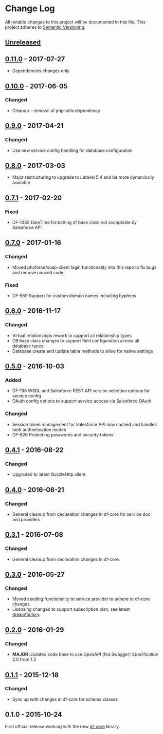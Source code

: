 # Change Log
All notable changes to this project will be documented in this file.
This project adheres to [Semantic Versioning](http://semver.org/).

## [Unreleased]

## [0.11.0] - 2017-07-27
- Dependencies changes only

## [0.10.0] - 2017-06-05
### Changed
- Cleanup - removal of php-utils dependency

## [0.9.0] - 2017-04-21
### Changed
- Use new service config handling for database configuration

## [0.8.0] - 2017-03-03
- Major restructuring to upgrade to Laravel 5.4 and be more dynamically available

## [0.7.1] - 2017-02-20
### Fixed
- DF-1032 DateTime formatting of base class not acceptable by Salesforce API

## [0.7.0] - 2017-01-16
### Changed
- Moved phpforce/soap-client login functionality into this repo to fix bugs and remove unused code

### Fixed
- DF-959 Support for custom domain names including hyphens

## [0.6.0] - 2016-11-17
### Changed
- Virtual relationships rework to support all relationship types
- DB base class changes to support field configuration across all database types
- Database create and update table methods to allow for native settings

## [0.5.0] - 2016-10-03
### Added
- DF-135 WSDL and Salesforce REST API version selection options for service config
- OAuth config options to support service access via Salesforce OAuth

### Changed
- Session token management for Salesforce API now cached and handles both authentication modes
- DF-826 Protecting passwords and security tokens.

## [0.4.1] - 2016-08-22
### Changed
- Upgraded to latest GuzzleHttp client.

## [0.4.0] - 2016-08-21
### Changed
- General cleanup from declaration changes in df-core for service doc and providers

## [0.3.1] - 2016-07-08
### Changed
- General cleanup from declaration changes in df-core.

## [0.3.0] - 2016-05-27
### Changed
- Moved seeding functionality to service provider to adhere to df-core changes.
- Licensing changed to support subscription plan, see latest [dreamfactory](https://github.com/dreamfactorysoftware/dreamfactory).

## [0.2.0] - 2016-01-29
### Changed
- **MAJOR** Updated code base to use OpenAPI (fka Swagger) Specification 2.0 from 1.2

## [0.1.1] - 2015-12-18
### Changed
- Sync up with changes in df-core for schema classes

## 0.1.0 - 2015-10-24
First official release working with the new [df-core](https://github.com/dreamfactorysoftware/df-core) library.

[Unreleased]: https://github.com/dreamfactorysoftware/df-salesforce/compare/0.11.0...HEAD
[0.11.0]: https://github.com/dreamfactorysoftware/df-salesforce/compare/0.10.0...0.11.0
[0.10.0]: https://github.com/dreamfactorysoftware/df-salesforce/compare/0.9.0...0.10.0
[0.9.0]: https://github.com/dreamfactorysoftware/df-salesforce/compare/0.8.0...0.9.0
[0.8.0]: https://github.com/dreamfactorysoftware/df-salesforce/compare/0.7.1...0.8.0
[0.7.1]: https://github.com/dreamfactorysoftware/df-salesforce/compare/0.7.0...0.7.1
[0.7.0]: https://github.com/dreamfactorysoftware/df-salesforce/compare/0.6.0...0.7.0
[0.6.0]: https://github.com/dreamfactorysoftware/df-salesforce/compare/0.5.0...0.6.0
[0.5.0]: https://github.com/dreamfactorysoftware/df-salesforce/compare/0.4.1...0.5.0
[0.4.1]: https://github.com/dreamfactorysoftware/df-salesforce/compare/0.4.0...0.4.1
[0.4.0]: https://github.com/dreamfactorysoftware/df-salesforce/compare/0.3.1...0.4.0
[0.3.1]: https://github.com/dreamfactorysoftware/df-salesforce/compare/0.3.0...0.3.1
[0.3.0]: https://github.com/dreamfactorysoftware/df-salesforce/compare/0.2.0...0.3.0
[0.2.0]: https://github.com/dreamfactorysoftware/df-salesforce/compare/0.1.1...0.2.0
[0.1.1]: https://github.com/dreamfactorysoftware/df-salesforce/compare/0.1.0...0.1.1
